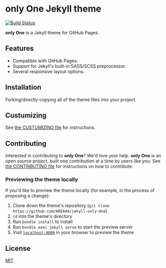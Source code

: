 # **only One** Jekyll theme
[![Build Status](https://travis-ci.com/AREA44/jekyll-only-One.svg?branch=master)](https://travis-ci.com/AREA44/jekyll-only-One)

**only One** is a Jekyll theme for GitHub Pages.

## Features

* Compatible with GitHub Pages.
* Support for Jekyll's built-in SASS/SCSS preprocessor.
* Several responsive layout options.

## Installation

Forking/directly copying all of the theme files into your project.

## Custumizing
See [the CUSTUMIZING file](./docs/CUSTUMIZING.md) for instructions.

## Contributing

Interested in contributing to **only One**? We'd love your help. **only One** is an open source project, built one contribution at a time by users like you. See [the CONTRIBUTING file](./docs/CONTRIBUTING.md) for instructions on how to contribute.

### Previewing the theme locally

If you'd like to preview the theme locally (for example, in the process of proposing a change):

1. Clone down the theme's repository (`git clone https://github.com/AREA44/jekyll-only-One`)
2. `cd` into the theme's directory
3. Run `bundle install` to install
3. Run `bundle exec jekyll serve` to start the preview server
4. Visit [`localhost:4000`](http://localhost:4000) in your browser to preview the theme

## License
[MIT](./LICENSE.md)
